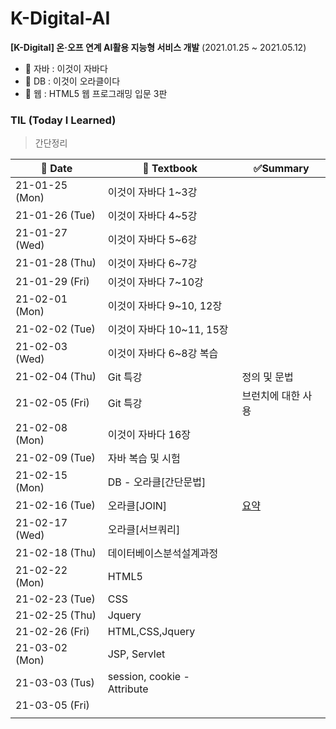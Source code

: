 # K-Digital-AI

**[K-Digital] 온·오프 연계 AI활용 지능형 서비스 개발**  (2021.01.25 ~ 2021.05.12)

* 📕 자바 : 이것이 자바다
* 📒 DB : 이것이 오라클이다
* 📓 웹 : HTML5 웹 프로그래밍 입문 3판



### TIL (Today I Learned)

> 간단정리

| 📆 Date         | 📖 Textbook                  | ✅Summary                       |
| -------------- | --------------------------- | ------------------------------ |
| 21-01-25 (Mon) | 이것이 자바다 1~3강         |                                |
| 21-01-26 (Tue) | 이것이 자바다 4~5강         |                                |
| 21-01-27 (Wed) | 이것이 자바다 5~6강         |                                |
| 21-01-28 (Thu) | 이것이 자바다 6~7강         |                                |
| 21-01-29 (Fri) | 이것이 자바다 7~10강        |                                |
| 21-02-01 (Mon) | 이것이 자바다 9~10, 12장    |                                |
| 21-02-02 (Tue) | 이것이 자바다 10~11, 15장   |                                |
| 21-02-03 (Wed) | 이것이 자바다 6~8강 복습    |                                |
| 21-02-04 (Thu) | Git 특강                    | 정의 및 문법                   |
| 21-02-05 (Fri) | Git 특강                    | 브런치에 대한 사용             |
| 21-02-08 (Mon) | 이것이 자바다 16장          |                                |
| 21-02-09 (Tue) | 자바 복습 및 시험           |                                |
| 21-02-15 (Mon) | DB - 오라클[간단문법]       |                                |
| 21-02-16 (Tue) | 오라클[JOIN]                | [요약](./Oracle(DB)/210216.md) |
| 21-02-17 (Wed) | 오라클[서브쿼리]            |                                |
| 21-02-18 (Thu) | 데이터베이스분석설계과정    |                                |
| 21-02-22 (Mon) | HTML5                       |                                |
| 21-02-23 (Tue) | CSS                         |                                |
| 21-02-25 (Thu) | Jquery                      |                                |
| 21-02-26 (Fri) | HTML,CSS,Jquery             |                                |
| 21-03-02 (Mon) | JSP, Servlet                |                                |
| 21-03-03 (Tus) | session, cookie - Attribute |                                |
| 21-03-05 (Fri) |                             |                                |
|                |                             |                                |



